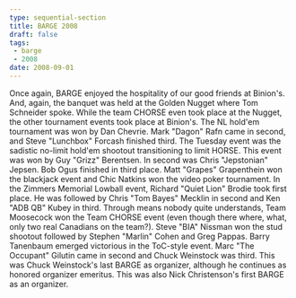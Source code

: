 ```yaml
---
type: sequential-section
title: BARGE 2008
draft: false
tags:
 - barge
 - 2008
date: 2008-09-01
---
```


Once again, BARGE enjoyed the hospitality of our good friends at Binion's. And,
again, the banquet was held at the Golden Nugget where Tom Schneider
spoke. While the team CHORSE even took place at the Nugget, the other
tournament events took place at Binion's. The NL hold'em tournament was won by
Dan Chevrie. Mark &quot;Dagon&quot; Rafn came in second, and Steve
&quot;Lunchbox&quot; Forcash finished third. The Tuesday event was the sadistic
no-limit hold'em shootout transitioning to limit HORSE. This event was won by
Guy &quot;Grizz&quot; Berentsen. In second was Chris &quot;Jepstonian&quot;
Jepsen. Bob Ogus finished in third place. Matt &quot;Grapes&quot; Grapenthein
won the blackjack event and Chic Natkins won the video poker tournament. In the
Zimmers Memorial Lowball event, Richard &quot;Quiet Lion&quot; Brodie took
first place. He was followed by Chris &quot;Tom Bayes&quot; Mecklin in second
and Ken &quot;ADB QB&quot; Kubey in third. Through means nobody quite
understands, Team Moosecock won the Team CHORSE event (even though there where,
what, only two real Canadians on the team?). Steve &quot;BIA&quot; Nissman won
the stud shootout followed by Stephen &quot;Marlin&quot; Cohen and Greg
Pappas. Barry Tanenbaum emerged victorious in the ToC-style event. Marc
&quot;The Occupant&quot; Gilutin came in second and Chuck Weinstock was
third. This was Chuck Weinstock's last BARGE as organizer, although he
continues as honored organizer emeritus. This was also Nick Christenson's first
BARGE as an organizer.
